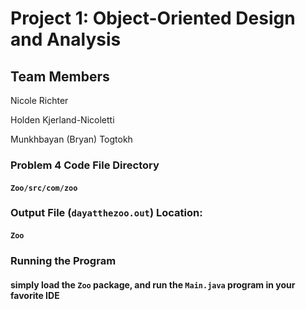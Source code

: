 # Project 1: Object-Oriented Design and Analysis

## Team Members
Nicole Richter

Holden Kjerland-Nicoletti

Munkhbayan (Bryan) Togtokh

### Problem 4 Code File Directory

#### `Zoo/src/com/zoo`

### Output File (`dayatthezoo.out`) Location:

#### `Zoo`

### Running the Program

#### simply load the `Zoo` package, and run the `Main.java` program in your favorite IDE
